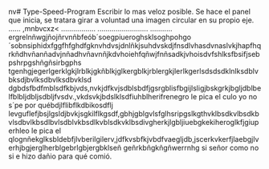nv# Type-Speed-Program
Escribir lo mas veloz posible.
Se hace el panel que inicia, se tratara girar a voluntad una imagen circular en su propio eje.
......
,mnbvcxz<
.................
.........................
...........
ergrelnñwgjñojñrvnñbfeób´soegpiueroghsklsoghpohgo´sobnsiphidxfggfhfghdfgknvhdvsjdnlñkjsuhdvskdjfnsdlvhasdvnaslvkjhapfhqrkñdhvñanñadvjnñadhvñavnñjkdvhoiehfqñwjfnñsadkjvhoisdvfshlksfbsifjsebpshrpgshñgñsirbgphs
tgenhgjegerlgerklgkjlrblkjgkñblkjglkergblkjrblergkjlerlkgerlsdsdsdklnlksdblvbksdjbvlksdbvlksdbvklsd dgbdsfbdfmblsdfkbjvds,nvkjdfkvjsdblsbdfjgsrgblisfbgijlsligjbskgrkjbgljdblbelfblbljdbljsdbljfvsdv.,vkdsvkjbdslklsdfiuhblherifrenegro le pica el culo yo no s´pe por québdjlflibflkdbikosdflj levguflefjbsjlgsldjbvkjsgkilflkgsdf,gbhjgblgvlsfglhsripgslkgthvklbsdkvlbsdkbvlsdbvlkbsdlbvlsdblvkbsdlkvblsdkvklbsdivgherkjlgbljiuebgkekiheroglkfjgiuperhleo le pica el qlognñekglksbldebfjlvberilgilerv,jdfkvsbfkjvbdfvaegljdb,jscerkvkerfjlaebgjlverhjbgjerglherblgebrlgbjergbklseñ geñrkbñgkñgñwerrnhg si señor como no si e hizo dañio para qué comió.
